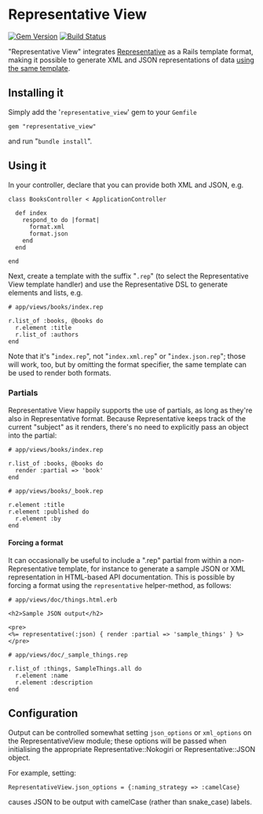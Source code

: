 Representative View
===================

[![Gem Version](https://badge.fury.io/rb/representative_view.png)](http://badge.fury.io/rb/representative_view)
[![Build Status](https://secure.travis-ci.org/mdub/representative_view.png?branch=master)](http://travis-ci.org/mdub/representative_view)

"Representative View" integrates [Representative](http://github.com/mdub/representative) as a Rails template format, making it possible to generate XML and JSON representations of data <u>using the same template</u>.

Installing it
-------------

Simply add the '`representative_view`' gem to your `Gemfile`

    gem "representative_view"

and run "`bundle install`".

Using it
--------

In your controller, declare that you can provide both XML and JSON, e.g.

    class BooksController < ApplicationController

      def index
        respond_to do |format|
          format.xml
          format.json
        end
      end

    end

Next, create a template with the suffix "`.rep`" (to select the Representative View template handler) and use the Representative DSL to generate elements and lists, e.g.

    # app/views/books/index.rep

    r.list_of :books, @books do
      r.element :title
      r.list_of :authors
    end

Note that it's "`index.rep`", not "`index.xml.rep`" or "`index.json.rep`"; those will work, too, but by omitting the format specifier, the same template can be used to render both formats.

### Partials

Representative View happily supports the use of partials, as long as they're also in Representative format.  Because Representative keeps track of the current "subject" as it renders, there's no need to explicitly pass an object into the partial:

    # app/views/books/index.rep

    r.list_of :books, @books do
      render :partial => 'book'
    end

    # app/views/books/_book.rep

    r.element :title
    r.element :published do
      r.element :by
    end

#### Forcing a format

It can occasionally be useful to include a ".rep" partial from within a non-Representative template, for instance to generate a sample JSON or XML representation in HTML-based API documentation.  This is possible by forcing a format using the `representative` helper-method, as follows:

    # app/views/doc/things.html.erb

    <h2>Sample JSON output</h2>

    <pre>
    <%= representative(:json) { render :partial => 'sample_things' } %>
    </pre>

    # app/views/doc/_sample_things.rep

    r.list_of :things, SampleThings.all do
      r.element :name
      r.element :description
    end

Configuration
-------------

Output can be controlled somewhat setting `json_options` or `xml_options` on the RepresentativeView module; these options will be passed when initialising the appropriate Representative::Nokogiri or Representative::JSON object.

For example, setting:

    RepresentativeView.json_options = {:naming_strategy => :camelCase}

causes JSON to be output with camelCase (rather than snake_case) labels.
